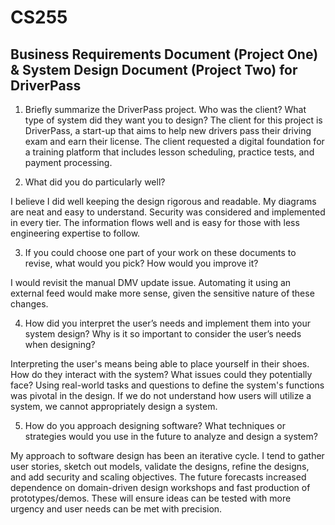 # CS255
Business Requirements Document (Project One) & System Design Document (Project Two) for DriverPass
----------------------------------------------------------------------------------------------------------------
1. Briefly summarize the DriverPass project. Who was the client? What type of system did they want you to design?
The client for this project is DriverPass, a start-up that aims to help new drivers pass their driving exam and earn their license. The client requested a digital foundation for a training platform that includes lesson scheduling, practice tests, and payment      processing. 


2. What did you do particularly well?
   
I believe I did well keeping the design rigorous and readable. My diagrams are neat and easy to understand. Security was considered and implemented in every tier. The information flows well and is easy for those with less engineering expertise to follow. 

3. If you could choose one part of your work on these documents to revise, what would you pick? How would you improve it?
   
I would revisit the manual DMV update issue. Automating it using an external feed would make more sense, given the sensitive nature of these changes.

4. How did you interpret the user’s needs and implement them into your system design? Why is it so important to consider the user’s needs when designing?
   
Interpreting the user's means being able to place yourself in their shoes. How do they interact with the system? What issues could they potentially face? Using real-world tasks and questions to define the system's functions was pivotal in the design. If we do not understand how users will utilize a system, we cannot appropriately design a system.
   
5. How do you approach designing software? What techniques or strategies would you use in the future to analyze and design a system?
   
My approach to software design has been an iterative cycle. I tend to gather user stories, sketch out models, validate the designs, refine the designs, and add security and scaling objectives. The future forecasts increased dependence on domain-driven design workshops and fast production of prototypes/demos. These will ensure ideas can be tested with more urgency and user needs can be met with precision.
